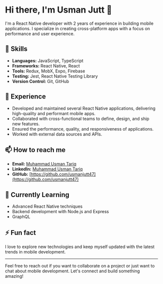 # Hi there, I'm Usman Jutt 👋

I'm a React Native developer with 2 years of experience in building mobile applications. I specialize in creating cross-platform apps with a focus on performance and user experience.

## 🚀 Skills

- **Languages:** JavaScript, TypeScript
- **Frameworks:** React Native, React
- **Tools:** Redux, MobX, Expo, Firebase
- **Testing:** Jest, React Native Testing Library
- **Version Control:** Git, GitHub

## 💼 Experience

- Developed and maintained several React Native applications, delivering high-quality and performant mobile apps.
- Collaborated with cross-functional teams to define, design, and ship new features.
- Ensured the performance, quality, and responsiveness of applications.
- Worked with external data sources and APIs.

## 📫 How to reach me

- **Email:** [Muhammad Usman Tariq](usmanjutt04747@gmail.com)
- **LinkedIn:** [Muhammad Usman Tariq](https://www.linkedin.com/in/muhammad-usman-tariq-41a6b72b0/)
- **GitHub:** [https://github.com/usmanjutt47](https://github.com/usmanjutt47)

## 🌱 Currently Learning

- Advanced React Native techniques
- Backend development with Node.js and Express
- GraphQL

## ⚡ Fun fact

I love to explore new technologies and keep myself updated with the latest trends in mobile development.

---

Feel free to reach out if you want to collaborate on a project or just want to chat about mobile development. Let's connect and build something amazing!
